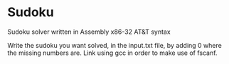# Sudoku
Sudoku solver written in Assembly x86-32 AT&amp;T syntax

Write the sudoku you want solved, in the input.txt file, by adding 0 where the missing numbers are. 
Link using gcc in order to make use of fscanf.
